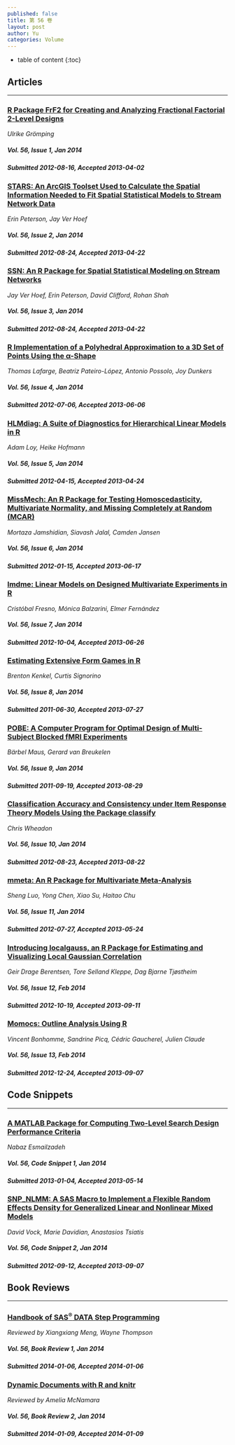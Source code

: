 ```yaml
---
published: false
title: 第 56 卷
layout: post
author: Yu
categories: Volume
---
```


* table of content
{:toc}

## Articles

***

### [R Package FrF2 for Creating and Analyzing Fractional Factorial 2-Level Designs](/jstatsoft/v56/i01.html)

*Ulrike Grömping*

##### Vol. 56, Issue 1, Jan 2014

##### Submitted 2012-08-16, Accepted 2013-04-02

### [STARS: An ArcGIS Toolset Used to Calculate the Spatial Information Needed to Fit Spatial Statistical Models to Stream Network Data](/jstatsoft/v56/i02.html)

*Erin Peterson, Jay Ver Hoef*

##### Vol. 56, Issue 2, Jan 2014

##### Submitted 2012-08-24, Accepted 2013-04-22

### [SSN: An R Package for Spatial Statistical Modeling on Stream Networks](/jstatsoft/v56/i03.html)

*Jay Ver Hoef, Erin Peterson, David Clifford, Rohan Shah*

##### Vol. 56, Issue 3, Jan 2014

##### Submitted 2012-08-24, Accepted 2013-04-22

### [R Implementation of a Polyhedral Approximation to a 3D Set of Points Using the α-Shape](/jstatsoft/v56/i04.html)

*Thomas Lafarge, Beatriz  Pateiro-López,  Antonio Possolo, Joy Dunkers*

##### Vol. 56, Issue 4, Jan 2014

##### Submitted 2012-07-06, Accepted 2013-06-06

### [HLMdiag: A Suite of Diagnostics for Hierarchical Linear Models in R](/jstatsoft/v56/i05.html)

*Adam Loy, Heike Hofmann*

##### Vol. 56, Issue 5, Jan 2014

##### Submitted 2012-04-15, Accepted 2013-04-24

### [MissMech: An R Package for Testing Homoscedasticity, Multivariate Normality, and Missing Completely at Random (MCAR)](/jstatsoft/v56/i06.html)

*Mortaza Jamshidian, Siavash Jalal, Camden Jansen*

##### Vol. 56, Issue 6, Jan 2014

##### Submitted 2012-01-15, Accepted 2013-06-17

### [lmdme: Linear Models on Designed Multivariate Experiments in R](/jstatsoft/v56/i07.html)

*Cristóbal Fresno, Mónica Balzarini, Elmer Fernández*

##### Vol. 56, Issue 7, Jan 2014

##### Submitted 2012-10-04, Accepted 2013-06-26

### [Estimating Extensive Form Games in R](/jstatsoft/v56/i08.html)

*Brenton Kenkel, Curtis Signorino*

##### Vol. 56, Issue 8, Jan 2014

##### Submitted 2011-06-30, Accepted 2013-07-27

### [POBE: A Computer Program for Optimal Design of Multi-Subject Blocked fMRI Experiments](/jstatsoft/v56/i09.html)

*Bärbel Maus, Gerard van Breukelen*

##### Vol. 56, Issue 9, Jan 2014

##### Submitted 2011-09-19, Accepted 2013-08-29

### [Classification Accuracy and Consistency under Item Response Theory Models Using the Package classify](/jstatsoft/v56/i10.html)

*Chris Wheadon*

##### Vol. 56, Issue 10, Jan 2014

##### Submitted 2012-08-23, Accepted 2013-08-22

### [mmeta: An R Package for Multivariate Meta-Analysis](/jstatsoft/v56/i11.html)

*Sheng Luo, Yong Chen, Xiao Su, Haitao Chu*

##### Vol. 56, Issue 11, Jan 2014

##### Submitted 2012-07-27, Accepted 2013-05-24

### [Introducing localgauss, an R Package for Estimating and Visualizing Local Gaussian Correlation](/jstatsoft/v56/i12.html)

*Geir Drage Berentsen, Tore Selland Kleppe, Dag Bjarne Tjøstheim*

##### Vol. 56, Issue 12, Feb 2014

##### Submitted 2012-10-19, Accepted 2013-09-11

### [Momocs: Outline Analysis Using R](/jstatsoft/v56/i13.html)

*Vincent Bonhomme, Sandrine Picq, Cédric Gaucherel, Julien Claude*

##### Vol. 56, Issue 13, Feb 2014

##### Submitted 2012-12-24, Accepted 2013-09-07

## Code Snippets

***

### [A MATLAB Package for Computing Two-Level Search Design Performance Criteria](/jstatsoft/v56/c01.html)

*Nabaz Esmailzadeh*

##### Vol. 56, Code Snippet 1, Jan 2014

##### Submitted 2013-01-04, Accepted 2013-05-14

### [SNP_NLMM: A SAS Macro to Implement a Flexible Random Effects Density for Generalized Linear and Nonlinear Mixed Models](/jstatsoft/v56/c02.html)

*David Vock, Marie Davidian, Anastasios Tsiatis*

##### Vol. 56, Code Snippet 2, Jan 2014

##### Submitted 2012-09-12, Accepted 2013-09-07

## Book Reviews

***

### [ Handbook of SAS<sup>®</sup> DATA Step Programming](/jstatsoft/v56/b01.html)

*Reviewed by Xiangxiang Meng, Wayne Thompson*

##### Vol. 56, Book Review 1, Jan 2014

##### Submitted 2014-01-06, Accepted 2014-01-06

### [Dynamic Documents with R and knitr](/jstatsoft/v56/b02.html)

*Reviewed by Amelia McNamara*

##### Vol. 56, Book Review 2, Jan 2014

##### Submitted 2014-01-09, Accepted 2014-01-09

